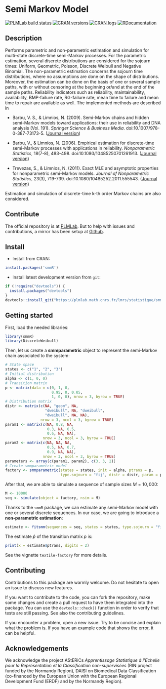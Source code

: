 # Semi Markov Model

[![PLMLab build status](https://plmlab.math.cnrs.fr/lmrs/statistique/smmR/badges/master/pipeline.svg)](https://plmlab.math.cnrs.fr/lmrs/statistique/smmR/-/pipelines) [![CRAN versions](https://www.r-pkg.org/badges/version/smmR)](https://CRAN.R-project.org/package=smmR) [![CRAN logs](https://cranlogs.r-pkg.org/badges/smmR)](https://CRAN.R-project.org/package=smmR) [![RDocumentation](https://api.rdocumentation.org/badges/version/smmR)](https://www.rdocumentation.org/packages/smmR)

## Description

Performs parametric and non-parametric estimation and simulation 
for multi-state discrete-time semi-Markov processes. For the parametric 
estimation, several discrete distributions are considered for the sojourn 
times: Uniform, Geometric, Poisson, Discrete Weibull and Negative Binomial.
The non-parametric estimation concerns the sojourn time distributions, 
where no assumptions are done on the shape of distributions. Moreover, the 
estimation can be done on the basis of one or several sample paths, with or
without censoring at the beginning or/and at the end of the sample paths. 
Reliability indicators such as reliability, maintainability, availability, 
BMP-failure rate, RG-failure rate, mean time to failure and mean time to 
repair are available as well. The implemented methods are described in 

* Barbu, V. S., & Limnios, N. (2009). Semi-Markov chains and hidden semi-Markov models toward applications: their use in reliability and DNA analysis (Vol. 191). _Springer Science & Business Media_. doi:10.1007/978-0-387-73173-5. ([Journal version](https://link.springer.com/book/10.1007/978-0-387-73173-5))

* Barbu, V., & Limnios, N. (2006). Empirical estimation for discrete-time semi-Markov processes with applications in reliability. _Nonparametric Statistics_, 18(7-8), 483-498. doi:10.1080/10485250701261913. ([Journal version](https://www.tandfonline.com/doi/pdf/10.1080/10485250701261913))

* Trevezas, S., & Limnios, N. (2011). Exact MLE and asymptotic properties for nonparametric semi-Markov models. _Journal of Nonparametric Statistics_, 23(3), 719-739. doi:10.1080/10485252.2011.555543. ([Journal version](https://www.tandfonline.com/doi/pdf/10.1080/10485252.2011.555543))

Estimation and simulation of discrete-time k-th order Markov chains are 
also considered.

## Contribute

The official repository is at [PLMLab](https://plmlab.math.cnrs.fr/lmrs/statistique/smmR/). But to help with issues and contributions, a mirror has been setup at [Github](https://github.com/corentin-dev/smmR).

## Install


* Install from CRAN:

```R
install.packages('smmR')
```

* Install latest development version from `git`:

```R
if (!require("devtools")) {
  install.packages("devtools")
}
devtools::install_git("https://plmlab.math.cnrs.fr/lmrs/statistique/smmR", dependencies = TRUE, build_vignettes = FALSE)
```

## Getting started

First, load the needed libraries:
```r
library(smmR)
library(DiscreteWeibull)
```

Then, let us create a **smmparametric** object to represent the semi-Markov chain associated to the system:
```r
# State space
states <- c("1", "2", "3")
# Initial distribution
alpha <- c(1, 0, 0)
# Transition matrix
p <- matrix(data = c(0, 1, 0, 
                     0.95, 0, 0.05, 
                     1, 0, 0), nrow = 3, byrow = TRUE)
# Distribution matrix
distr <- matrix(c(NA, "geom", NA, 
                  "dweibull", NA, "dweibull", 
                  "dweibull", NA, NA), 
                nrow = 3, ncol = 3, byrow = TRUE)
param1 <- matrix(c(NA, 0.8, NA, 
                   0.3, NA, 0.5,
                   0.6, NA, NA), 
                 nrow = 3, ncol = 3, byrow = TRUE)
param2 <- matrix(c(NA, NA, NA, 
                   0.5, NA, 0.7,
                   0.9, NA, NA), 
                 nrow = 3, ncol = 3, byrow = TRUE)
parameters <- array(c(param1, param2), c(3, 3, 2))
# Create smmparametric model
factory <- smmparametric(states = states, init = alpha, ptrans = p, 
                         type.sojourn = "fij", distr = distr, param = parameters)
```

After that, we are able to simulate a sequence of sample sizes $M = 10,000$:

```r
M <- 10000
seq <- simulate(object = factory, nsim = M)
```

Thanks to the `smmR` package, we can estimate any semi-Markov model
with one or several discrete sequences. In our case, we are going to
introduce a **non-parametric estimation**:

```r
estimate <- fitsmm(sequences = seq, states = states, type.sojourn = "fij")
```

The estimate $\hat{p}$ of the transition matrix $p$ is:

```r
print(x = estimate$ptrans, digits = 2)
```

See the vignette `textile-factory` for more details.

## Contributing

Contributions to this package are warmly welcome. Do not hesitate to open an issue to discuss new features. 

If you want to contribute to the code, you can fork the repository, make some changes and create a pull request to have them integrated into the package. You can use the `devtools::check()` function in order to verify that tests are still passing. See also the contributing guidelines.

If you encounter a problem, open a new issue. Try to be concise and explain what the problem is. If you have an example code that shows the error, it can be helpful.


## Acknowledgements

We acknowledge the project AStERiCs _Apprentissage Statistique à l'Echelle pour la Représentation et la Classification non-supervisées_ (RIN project funded by the Normandy Region), DAISI on Biomedical Data Classification (co-financed by the European Union with the European Regional Development Fund (ERDF) and by the Normandy Region).
